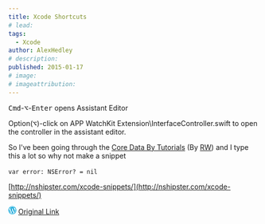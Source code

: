 ```yaml
---
title: Xcode Shortcuts
# lead:
tags:
  - Xcode
author: AlexHedley
# description:
published: 2015-01-17
# image:
# imageattribution:
---
```


<kbd>Cmd</kbd>-<kbd>⌥</kbd>-<kbd>Enter</kbd> opens Assistant Editor

Option(<kbd>⌥</kbd>)-click on APP WatchKit Extension\InterfaceController.swift to open the controller in the assistant editor.

So I've been going through the [Core Data By Tutorials](http://www.raywenderlich.com/store/core-data-by-tutorials) (By [RW](http://www.raywenderlich.com/)) and I type this a lot so why not make a snippet

`var error: NSError? = nil`

[http://nshipster.com/xcode-snippets/](http://nshipster.com/xcode-snippets/)

![Wordpress](../images/wordpress.png "Wordpress") [Original Link](https://alexhedley.wordpress.com/2015/01/17/xcode-shortcuts/)
